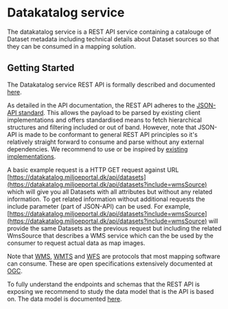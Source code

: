 # Datakatalog service

The datakatalog service is a REST API service containing a catalouge of Dataset metadata including technical details about Dataset sources so that they can be consumed in a mapping solution.

## Getting Started

The Datakatalog service REST API is formally described and documented [here](https://datakatalog.miljoeportal.dk/api/swagger).

As detailed in the API documentation, the REST API adheres to the [JSON-API standard](https://jsonapi.org/). This allows the payload to be parsed by existing client implementations and offers standardised means to fetch hierarchical structures and filtering included or out of band. However, note that JSON-API is made to be conformant to general REST API principles so it's relatively straight forward to consume and parse without any external dependencies. We recommend to use or be inspired by [existing implementations](https://jsonapi.org/implementations/).

A basic example request is a HTTP GET request against URL [https://datakatalog.miljoeportal.dk/api/datasets](https://datakatalog.miljoeportal.dk/api/datasets?include=wmsSource) which will give you all Datasets with all attributes but without any related information. To get related information without
additional requests the include parameter (part of JSON-API) can be used. For example, [https://datakatalog.miljoeportal.dk/api/datasets?include=wmsSource](https://datakatalog.miljoeportal.dk/api/datasets?include=wmsSource) will provide the same Datasets as the previous request but including the related WmsSource that describes a WMS service which can the be used by the consumer to request actual data as map images.

Note that [WMS](https://www.ogc.org/standard/wms/), [WMTS](https://www.ogc.org/standard/wmts/) and [WFS](https://www.ogc.org/standard/wfs/) are protocols that most mapping software can consume. These are open specifications extensively documented at [OGC](https://www.ogc.org).

To fully understand the endpoints and schemas that the REST API is exposing we recommend to study the data model that is the API is based on. The data model is documented [here](../datamodel).
